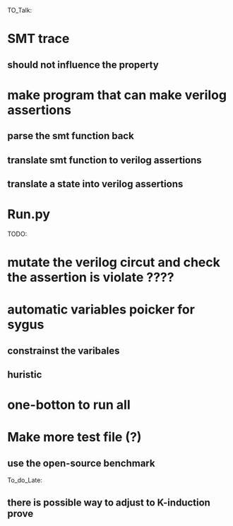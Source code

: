 TO_Talk:
# SMT trace
## should not influence the property

# make program that can make verilog assertions
## parse the smt function back
## translate smt function to verilog assertions
## translate a state into verilog assertions

# Run.py

TODO:


# mutate the verilog circut and check the assertion is violate ????

# automatic variables poicker for sygus
## constrainst the varibales
## huristic


# one-botton to run all

# Make more test file (?)
## use the open-source benchmark

To_do_Late: 

## there is possible way to adjust to K-induction prove

